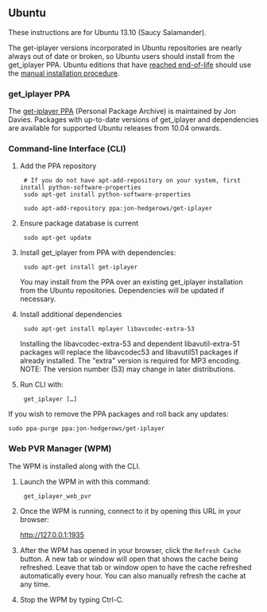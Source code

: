 ## Ubuntu

These instructions are for Ubuntu 13.10 (Saucy Salamander).

The get-iplayer versions incorporated in Ubuntu repositories are nearly always out of date or broken, so Ubuntu users should install from the get_iplayer PPA.  Ubuntu editions that have [reached end-of-life](https://wiki.ubuntu.com/Releases) should use the [manual installation procedure](manual).

### get_iplayer PPA

The [get-iplayer PPA](https://launchpad.net/~jon-hedgerows/+archive/get-iplayer) (Personal Package Archive) is maintained by Jon Davies.  Packages with up-to-date versions of get_iplayer and dependencies are available for supported Ubuntu releases from 10.04 onwards.

### Command-line Interface (CLI)

1. Add the PPA repository

        # If you do not have apt-add-repository on your system, first install python-software-properties
        sudo apt-get install python-software-properties

    	sudo apt-add-repository ppa:jon-hedgerows/get-iplayer

2. Ensure package database is current

    	sudo apt-get update

3. Install get_iplayer from PPA with dependencies:

    	sudo apt-get install get-iplayer
    
    You may install from the PPA over an existing get_iplayer installation from the Ubuntu repositories.  Dependencies will be updated if necessary.

4. Install additional dependencies

        sudo apt-get install mplayer libavcodec-extra-53

    Installing the libavcodec-extra-53 and dependent libavutil-extra-51 packages will replace the libavcodec53 and libavutil51 packages if already installed.  The "extra" version is required for MP3 encoding.  NOTE: The version number (53) may change in later distributions.

5. Run CLI with:

    	get_iplayer […]

If you wish to remove the PPA packages and roll back any updates:

	sudo ppa-purge ppa:jon-hedgerows/get-iplayer

### Web PVR Manager (WPM)

The WPM is installed along with the CLI.

1. Launch the WPM in with this command:

    	get_iplayer_web_pvr

2. Once the WPM is running, connect to it by opening this URL in your browser:

    <http://127.0.0.1:1935>

3. After the WPM has opened in your browser, click the `Refresh Cache` button.  A new tab or window will open that shows the cache being refreshed.  Leave that tab or window open to have the cache refreshed automatically every hour.  You can also manually refresh the cache at any time.

4. Stop the WPM by typing Ctrl-C.